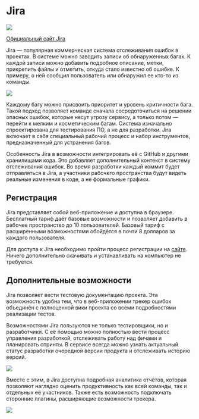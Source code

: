 # Jira

![](https://raw.githubusercontent.com/qa-guru/knowledge-base/main/img/tools-java/Jira/jira-banner-1.jpg)

[Официальный сайт Jira](https://www.atlassian.com/ru/software/jira)

Jira — популярная коммерческая система отслеживания ошибок в проектах. В системе можно заводить записи об обнаруженных багах. К каждой записи можно добавить подробное описание, метки, прикрепить файлы и отметить, откуда стало известно об ошибке. К примеру, о ней сообщил пользователь или обнаружил ее кто-то из команды.

![](https://raw.githubusercontent.com/qa-guru/knowledge-base/main/img/tools-java/Jira/jira-1.jpg)

Каждому багу можно присвоить приоритет и уровень критичности бага. Такой подход позволяет команде сначала сосредоточиться на решении опасных ошибок, которые несут угрозу сервису, а только потом — перейти к мелким и косметическим багам. Система изначально спроектирована для тестирования ПО, а не для разработки. Jira включает в себя специальный рабочий процесс и набор инструментов, предназначенный для устранения багов.

Особенность Jira в возможности интегрировать её с GitHub и другими хранилищами кода. Это добавляет дополнительный контекст в систему отслеживания ошибок. Во время разработки каждый коммит будет отправляться в Jira, а участники рабочего пространства будут видеть реальные изменения в коде, а не формальные графики.

## Регистрация
Jira представляет собой веб-приложение и доступна в браузере. Бесплатный тариф даёт базовые возможности и позволяет добавить в рабочее пространство до 10 пользователей. Базовый тариф с расширенными возможностями обойдётся в почти 8 долларов за каждого пользователя.

Для доступа к Jira необходимо пройти процесс регистрации на [сайте](https://www.atlassian.com/ru/software/jira). Ничего дополнительно скачивать и устанавливать на компьютер не требуется.

## Дополнительные возможности
Jira позволяет вести тестовую документацию проекта. Эта возможность удобна тем, что в веб-приложении трекер ошибок объединён с полноценной вики проекта со всеми подробностями реализации тестов.

Возможностями Jira пользуются не только тестировщики, но и разработчики. С её помощью можно полностью вести процесс управления разработкой, отслеживать работу над фичами и планировать спринты. В сервисе всегда можно узнать актуальный статус разработки очередной версии продукта и отслеживать историю версий.

![](https://raw.githubusercontent.com/qa-guru/knowledge-base/main/img/tools-java/Jira/jira-2.jpg)

Вместе с этим, в Jira доступна подробная аналитика отчётов, которая позволяют наглядно оценить продуктивность как всей команды, так и отдельных её участников. Также есть возможность подключать сторонние плагины, расширяющие возможности трекера.

![](https://raw.githubusercontent.com/qa-guru/knowledge-base/main/img/tools-java/Jira/jira-3.jpg)
